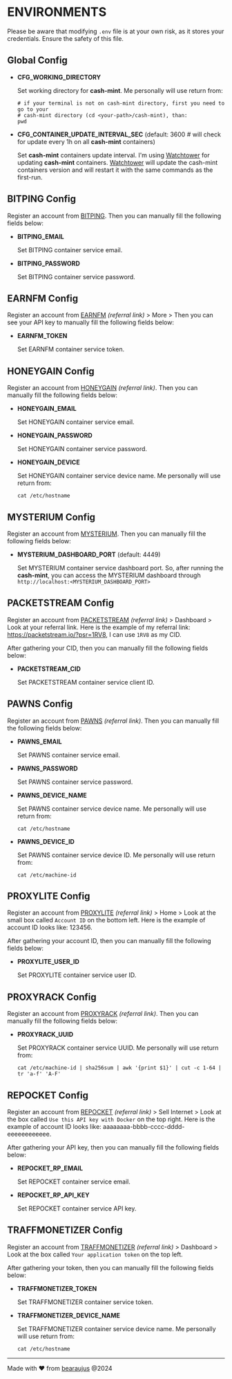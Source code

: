 # ENVIRONMENTS

Please be aware that modifying `.env` file is at your own risk, as it stores your credentials. Ensure the
safety of this file.

## Global Config

- **CFG_WORKING_DIRECTORY**

  Set working directory for **cash-mint**. Me personally will use return from:
  ```shell
  # if your terminal is not on cash-mint directory, first you need to go to your 
  # cash-mint directory (cd <your-path>/cash-mint), than:
  pwd
  ```

- **CFG_CONTAINER_UPDATE_INTERVAL_SEC** (default: 3600 # will check for update every 1h on all **cash-mint** containers)

  Set **cash-mint** containers update interval.
  I'm using [Watchtower](https://github.com/containrrr/watchtower) for updating **cash-mint** containers.
  [Watchtower](https://github.com/containrrr/watchtower) will update the cash-mint containers version and will restart
  it with the same commands as the first-run.

## BITPING Config

Register an account from [BITPING](https://bitping.com). Then you can manually fill the following fields below:

- **BITPING_EMAIL**

  Set BITPING container service email.


- **BITPING_PASSWORD**

  Set BITPING container service password.

## EARNFM Config

Register an account from [EARNFM](https://earn.fm/ref/BEARFZQR) _(referral link)_ > More > Then you can see your API key
to manually fill the following fields below:

- **EARNFM_TOKEN**

  Set EARNFM container service token.

## HONEYGAIN Config

Register an account from [HONEYGAIN](https://r.honeygain.me/HARYO1972B) _(referral link)_. Then you can manually fill
the following fields below:

- **HONEYGAIN_EMAIL**

  Set HONEYGAIN container service email.


- **HONEYGAIN_PASSWORD**

  Set HONEYGAIN container service password.


- **HONEYGAIN_DEVICE**

  Set HONEYGAIN container service device name. Me personally will use return from:
  ```shell
  cat /etc/hostname
  ```

## MYSTERIUM Config

Register an account from [MYSTERIUM](https://mystnodes.com). Then you can manually fill
the following fields below:

- **MYSTERIUM_DASHBOARD_PORT** (default: 4449)

  Set MYSTERIUM container service dashboard port. So, after running the **cash-mint**, you can access the MYSTERIUM
  dashboard through `http://localhost:<MYSTERIUM_DASHBOARD_PORT>`

## PACKETSTREAM Config

Register an account from [PACKETSTREAM](https://packetstream.io/?psr=1RV8) _(referral link)_ > Dashboard > Look at your
referral link. Here is the example of my referral link: https://packetstream.io/?psr=1RV8, I can use `1RV8` as my CID.

After gathering your CID, then you can manually fill the following fields below:

- **PACKETSTREAM_CID**

  Set PACKETSTREAM container service client ID.

## PAWNS Config

Register an account from [PAWNS](https://pawns.app/?r=3284830) _(referral link)_. Then you can manually fill the
following fields below:

- **PAWNS_EMAIL**

  Set PAWNS container service email.


- **PAWNS_PASSWORD**

  Set PAWNS container service password.


- **PAWNS_DEVICE_NAME**

  Set PAWNS container service device name. Me personally will use return from:
  ```shell
  cat /etc/hostname
  ```


- **PAWNS_DEVICE_ID**

  Set PAWNS container service device ID. Me personally will use return from:
  ```shell
  cat /etc/machine-id
  ```

## PROXYLITE Config

Register an account from [PROXYLITE](https://proxylite.ru/?r=8Q4XCYWF) _(referral link)_ > Home > Look at the small box
called `Account ID` on the bottom left. Here is the example of account ID looks like: 123456.

After gathering your account ID, then you can manually fill the following fields below:

- **PROXYLITE_USER_ID**

  Set PROXYLITE container service user ID.

## PROXYRACK Config

Register an account from [PROXYRACK](https://peer.proxyrack.com/ref/phzcnf5r7nq1idtx4rhgglt6ayrtvqgkb8nwhkic) _(referral
link)_. Then you can manually fill the
following fields below:

- **PROXYRACK_UUID**

  Set PROXYRACK container service UUID. Me personally will use return from:
  ```shell
  cat /etc/machine-id | sha256sum | awk '{print $1}' | cut -c 1-64 | tr 'a-f' 'A-F'
  ```

## REPOCKET Config

Register an account from [REPOCKET](https://link.repocket.co/WqgJ) _(referral link)_ > Sell Internet > Look at the
box called `Use this API key with Docker` on the top right. Here is the example of account ID looks like:
aaaaaaaa-bbbb-cccc-dddd-eeeeeeeeeeee.

After gathering your API key, then you can manually fill the following fields below:

- **REPOCKET_RP_EMAIL**

  Set REPOCKET container service email.


- **REPOCKET_RP_API_KEY**

  Set REPOCKET container service API key.

## TRAFFMONETIZER Config

Register an account from [TRAFFMONETIZER](https://traffmonetizer.com/?aff=1612556) _(referral link)_ > Dashboard >
Look at the
box called `Your application token` on the top left.

After gathering your token, then you can manually fill the following fields below:

- **TRAFFMONETIZER_TOKEN**

  Set TRAFFMONETIZER container service token.


- **TRAFFMONETIZER_DEVICE_NAME**

  Set TRAFFMONETIZER container service device name. Me personally will use return from:
  ```shell
  cat /etc/hostname
  ```

---
Made with ❤️ from [bearaujus](https://www.linkedin.com/in/bearaujus/) @2024
